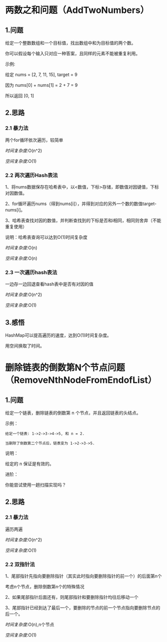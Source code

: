 # 两数之和问题（AddTwoNumbers）
## 1.问题
给定一个整数数组和一个目标值，找出数组中和为目标值的两个数。

你可以假设每个输入只对应一种答案，且同样的元素不能被重复利用。

示例:

给定 nums = [2, 7, 11, 15], target = 9

因为 nums[0] + nums[1] = 2 + 7 = 9

所以返回 [0, 1]

## 2.思路
### 2.1 暴力法
两个for循环依次遍历，较简单

*时间复杂度*:O(n^2)

*空间复杂度*:O(1)

### 2.2 两次遍历Hash表法
1、将nums数据保存在哈希表中，以<数值，下标>存储，即数值对因键值，下标对因数值。

2、for循环遍历nums（得到nums[i]），并得到对应的另外一个数的数值target-nums[i]。

3、哈希表查找对因的数值，并判断查找到的下标是否和i相同，相同则舍弃（不能重复使用）

说明：哈希表查询可以达到O(1)时间复杂度

*时间复杂度*:O(n)

*空间复杂度*:O(n)

### 2.3 一次遍历hash表法
一边存一边回退查看hash表中是否有对因的值

*时间复杂度*:O(n^2)

*空间复杂度*:O(1)

## 3.感悟
HashMap可以提高遍历的速度，达到O(1)时间复杂度。

用空间换取了时间。

# 删除链表的倒数第N个节点问题（RemoveNthNodeFromEndofList）
## 1.问题
给定一个链表，删除链表的倒数第 n 个节点，并且返回链表的头结点。

示例：

```
给定一个链表: 1->2->3->4->5, 和 n = 2.

当删除了倒数第二个节点后，链表变为 1->2->3->5.
```

说明：

给定的 n 保证是有效的。

进阶：

你能尝试使用一趟扫描实现吗？

## 2.思路
### 2.1 暴力法
遍历两遍

*时间复杂度*:O(n^2)

*空间复杂度*:O(1)

### 2.2 双指针法
1、尾部指针先指向要删除指针（其实此时指向要删除指针的前一个）的后面第n个

考虑n个节点，删除倒数第n个的特殊情况

2、如果尾部指针后面还有，则尾部指针和要删除指针均往后移动一个

3、尾部指针已经到达了最后一个，要删除的节点的前一个节点指向要删除节点的后一个。

*时间复杂度*:O(n),n个节点

*空间复杂度*:O(1)
